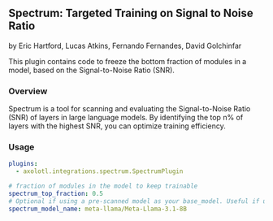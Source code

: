 ## Spectrum: Targeted Training on Signal to Noise Ratio

by Eric Hartford, Lucas Atkins, Fernando Fernandes, David Golchinfar

This plugin contains code to freeze the bottom fraction of modules in a model, based on the Signal-to-Noise Ratio (SNR).

### Overview

Spectrum is a tool for scanning and evaluating the Signal-to-Noise Ratio (SNR) of layers in large language models.
By identifying the top n% of layers with the highest SNR, you can optimize training efficiency.

### Usage

```yaml
plugins:
  - axolotl.integrations.spectrum.SpectrumPlugin

# fraction of modules in the model to keep trainable
spectrum_top_fraction: 0.5
# Optional if using a pre-scanned model as your base_model. Useful if using a model mirror
spectrum_model_name: meta-llama/Meta-Llama-3.1-8B
```

